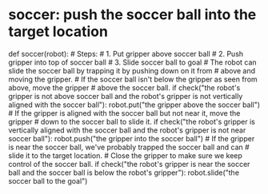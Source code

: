 # soccer: push the soccer ball into the target location
def soccer(robot):
    # Steps:
    #  1. Put gripper above soccer ball
    #  2. Push gripper into top of soccer ball
    #  3. Slide soccer ball to goal
    # The robot can slide the soccer ball by trapping it by pushing down on it from
    # above and moving the gripper.
    # If the soccer ball isn't below the gripper as seen from above, move the gripper
    # above the soccer ball.
    if check("the robot's gripper is not above soccer ball and the robot's gripper is not vertically aligned with the soccer ball"):
        robot.put("the gripper above the soccer ball")
    # If the gripper is aligned with the soccer ball but not near it, move the gripper
    # down to the soccer ball to slide it.
    if check("the robot's gripper is vertically aligned with the soccer ball and the robot's gripper is not near soccer ball"):
        robot.push("the gripper into the soccer ball")
    # If the gripper is near the soccer ball, we've probably trapped the soccer ball and can
    # slide it to the target location.
    # Close the gripper to make sure we keep control of the soccer ball.
    if check("the robot's gripper is near the soccer ball and the soccer ball is below the robot's gripper"):
        robot.slide("the soccer ball to the goal")